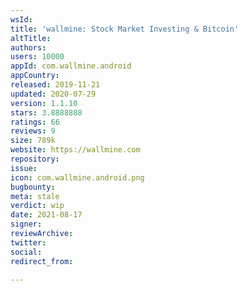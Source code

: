 ```yaml
---
wsId: 
title: 'wallmine: Stock Market Investing & Bitcoin'
altTitle: 
authors: 
users: 10000
appId: com.wallmine.android
appCountry: 
released: 2019-11-21
updated: 2020-07-29
version: 1.1.10
stars: 3.8888888
ratings: 66
reviews: 9
size: 789k
website: https://wallmine.com
repository: 
issue: 
icon: com.wallmine.android.png
bugbounty: 
meta: stale
verdict: wip
date: 2021-08-17
signer: 
reviewArchive: 
twitter: 
social: 
redirect_from: 

---
```


